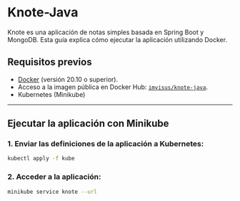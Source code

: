 # Knote-Java

Knote es una aplicación de notas simples basada en Spring Boot y MongoDB. Esta guía explica cómo ejecutar la aplicación utilizando Docker.

## Requisitos previos

- [Docker](https://www.docker.com/) (versión 20.10 o superior).
- Acceso a la imagen pública en Docker Hub: [`imyisus/knote-java`](https://hub.docker.com/r/imyisus/knote-java).
- Kubernetes (Minikube)

---

## Ejecutar la aplicación con Minikube

### 1. Enviar las definiciones de la aplicación a Kubernetes:

```bash
kubectl apply -f kube
```

### 2. Acceder a la aplicación:

```bash
minikube service knote --url
```
